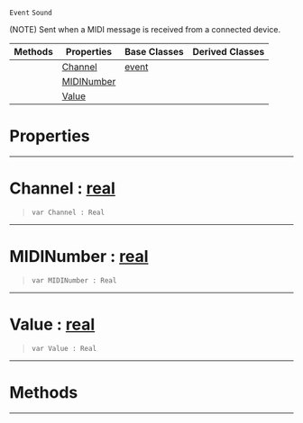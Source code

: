  `Event` `Sound`



(NOTE) Sent when a MIDI message is received from a connected device.

|Methods|Properties|Base Classes|Derived Classes|
|---|---|---|---|
| |[ Channel](https://github.com/PlasmaEngine/PlasmaDocs/tree/master/docs/C%2B%2B/code_reference/class_reference/midievent.markdown#channel-plasma-engine-docu)|[event](https://github.com/PlasmaEngine/PlasmaDocs/tree/master/docs/C%2B%2B/code_reference/class_reference/event.markdown)| |
| |[ MIDINumber](https://github.com/PlasmaEngine/PlasmaDocs/tree/master/docs/C%2B%2B/code_reference/class_reference/midievent.markdown#midinumber-plasma-engine-d)| | |
| |[ Value](https://github.com/PlasmaEngine/PlasmaDocs/tree/master/docs/C%2B%2B/code_reference/class_reference/midievent.markdown#value-plasma-engine-docume)| | |


 #  Properties


---  
 #  Channel : [real](https://github.com/PlasmaEngine/PlasmaDocs/tree/master/docs/C%2B%2B/code_reference/lightning_base_types/real.markdown)

> 
> ``` lang=cpp, name=Lightning
> var Channel : Real


---  
 #  MIDINumber : [real](https://github.com/PlasmaEngine/PlasmaDocs/tree/master/docs/C%2B%2B/code_reference/lightning_base_types/real.markdown)

> 
> ``` lang=cpp, name=Lightning
> var MIDINumber : Real


---  
 #  Value : [real](https://github.com/PlasmaEngine/PlasmaDocs/tree/master/docs/C%2B%2B/code_reference/lightning_base_types/real.markdown)

> 
> ``` lang=cpp, name=Lightning
> var Value : Real


---  
 #  Methods


---  
 

 